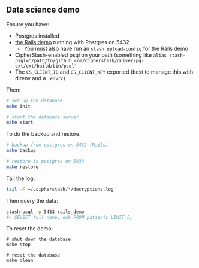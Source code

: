 ## Data science demo

Ensure you have:

- Postgres installed
- [the Rails demo](https://github.com/cipherstash/cipherstash-rails-demo-app) running with Postgres on 5432
  - You must also have run an `stash upload-config` for the Rails demo
- CipherStash-enabled psql on your path (something like `alias stash-psql='/path/to/github.com/cipherstash/driver/pq-ext/ext/build/bin/psql'`
- The `CS_CLIENT_ID` and `CS_CLIENT_KEY` exported (best to manage this with direnv and a `.envrc`)

Then:

``` bash
# set up the database
make init

# start the database server
make start
```

To do the backup and restore:

``` bash
# backup from postgres on 5432 (Rails)
make backup

# restore to postgres on 5433
make restore
```

Tail the log:

``` bash
tail -F ~/.cipherstash/*/decryptions.log
```

Then query the data:

``` bash
stash-psql -p 5433 rails_demo
#> SELECT full_name, dob FROM patients LIMIT 5;
```

To reset the demo:

```
# shut down the database
make stop

# reset the database
make clean
```
